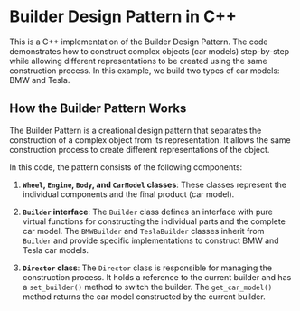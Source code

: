 # Builder Design Pattern in C++

This is a C++ implementation of the Builder Design Pattern. The code demonstrates how to construct complex objects (car models) step-by-step while allowing different representations to be created using the same construction process. In this example, we build two types of car models: BMW and Tesla.

## How the Builder Pattern Works

The Builder Pattern is a creational design pattern that separates the construction of a complex object from its representation. It allows the same construction process to create different representations of the object.

In this code, the pattern consists of the following components:

1. **`Wheel`, `Engine`, `Body`, and `CarModel` classes**: These classes represent the individual components and the final product (car model).

2. **`Builder` interface**: The `Builder` class defines an interface with pure virtual functions for constructing the individual parts and the complete car model. The `BMWBuilder` and `TeslaBuilder` classes inherit from `Builder` and provide specific implementations to construct BMW and Tesla car models.

3. **`Director` class**: The `Director` class is responsible for managing the construction process. It holds a reference to the current builder and has a `set_builder()` method to switch the builder. The `get_car_model()` method returns the car model constructed by the current builder.